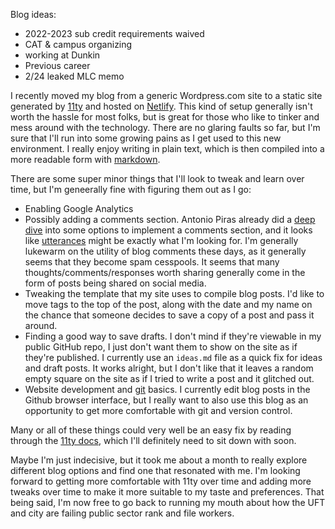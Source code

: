 Blog ideas:
- 2022-2023 sub credit requirements waived
- CAT & campus organizing
- working at Dunkin
- Previous career 
- 2/24 leaked MLC memo


I recently moved my blog from a generic Wordpress.com site to a static site generated by [11ty](https://www.11ty.dev/) and hosted on [Netlify](https://www.netlify.com/). This kind of setup generally isn't worth the hassle for most folks, but is great for those who like to tinker and mess around with the technology. There are no glaring faults so far, but I'm sure that I'll run into some growing pains as I get used to this new environment. I really enjoy writing in plain text, which is then compiled into a more readable form with [markdown](https://www.markdownguide.org/).

There are some super minor things that I'll look to tweak and learn over time, but I'm geneerally fine with figuring them out as I go:
- Enabling Google Analytics
- Possibly adding a comments section. Antonio Piras already did a [deep dive](https://dev.to/antopiras89/add-comments-to-your-static-blog-with-utterances-3jao) into some options to implement a comments section, and it looks like [utterances](https://utteranc.es/) might be exactly what I'm looking for. I'm generally lukewarm on the utility of blog comments these days, as it generally seems that they become spam cesspools. It seems that many thoughts/comments/responses worth sharing generally come in the form of posts being shared on social media. 
- Tweaking the template that my site uses to compile blog posts. I'd like to move tags to the top of the post, along with the date and my name on the chance that someone decides to save a copy of a post and pass it around. 
- Finding a good way to save drafts. I don't mind if they're viewable in my public GitHub repo, I just don't want them to show on the site as if they're published. I currently use an `ideas.md` file as a quick fix for ideas and draft posts. It works alright, but I don't like that it leaves a random empty square on the site as if I tried to write a post and it glitched out.
- Website development and [git](https://git-scm.com/) basics. I currently edit blog posts in the Github browser interface, but I really want to also use this blog as an opportunity to get more comfortable with git and version control. 

Many or all of these things could very well be an easy fix by reading through the [11ty docs](https://www.11ty.dev/docs/), which I'll definitely need to sit down with soon.

Maybe I'm just indecisive, but it took me about a month to really explore different blog options and find one that resonated with me. I'm looking forward to getting more comfortable with 11ty over time and adding more tweaks over time to make it more suitable to my taste and preferences. That being said, I'm now free to go back to running my mouth about how the UFT and city are failing public sector rank and file workers.  
